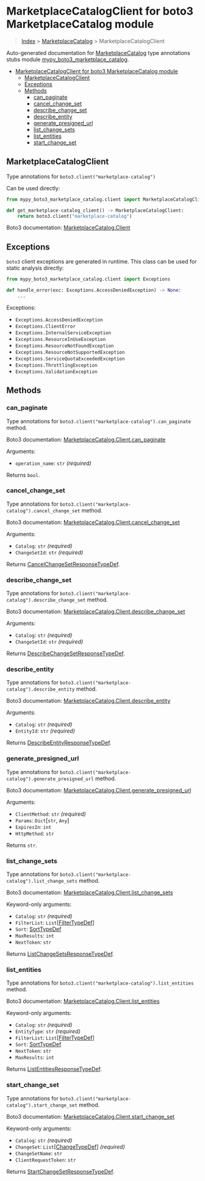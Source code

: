 # MarketplaceCatalogClient for boto3 MarketplaceCatalog module

> [Index](..) > [MarketplaceCatalog](.) > MarketplaceCatalogClient

Auto-generated documentation for
[MarketplaceCatalog](https://boto3.amazonaws.com/v1/documentation/api/latest/reference/services/marketplace-catalog.html#MarketplaceCatalog)
type annotations stubs module
[mypy_boto3_marketplace_catalog](https://pypi.org/project/mypy-boto3-marketplace-catalog/).

- [MarketplaceCatalogClient for boto3 MarketplaceCatalog module](#marketplacecatalogclient-for-boto3-marketplacecatalog-module)
  - [MarketplaceCatalogClient](#marketplacecatalogclient)
  - [Exceptions](#exceptions)
  - [Methods](#methods)
    - [can_paginate](#can_paginate)
    - [cancel_change_set](#cancel_change_set)
    - [describe_change_set](#describe_change_set)
    - [describe_entity](#describe_entity)
    - [generate_presigned_url](#generate_presigned_url)
    - [list_change_sets](#list_change_sets)
    - [list_entities](#list_entities)
    - [start_change_set](#start_change_set)

## MarketplaceCatalogClient

Type annotations for `boto3.client("marketplace-catalog")`

Can be used directly:

```python
from mypy_boto3_marketplace_catalog.client import MarketplaceCatalogClient

def get_marketplace-catalog_client() -> MarketplaceCatalogClient:
    return boto3.client("marketplace-catalog")
```

Boto3 documentation:
[MarketplaceCatalog.Client](https://boto3.amazonaws.com/v1/documentation/api/latest/reference/services/marketplace-catalog.html#MarketplaceCatalog.Client)

## Exceptions

`boto3` client exceptions are generated in runtime. This class can be used for
static analysis directly:

```python
from mypy_boto3_marketplace_catalog.client import Exceptions

def handle_error(exc: Exceptions.AccessDeniedException) -> None:
    ...
```

Exceptions:

- `Exceptions.AccessDeniedException`
- `Exceptions.ClientError`
- `Exceptions.InternalServiceException`
- `Exceptions.ResourceInUseException`
- `Exceptions.ResourceNotFoundException`
- `Exceptions.ResourceNotSupportedException`
- `Exceptions.ServiceQuotaExceededException`
- `Exceptions.ThrottlingException`
- `Exceptions.ValidationException`

## Methods

### can_paginate

Type annotations for `boto3.client("marketplace-catalog").can_paginate` method.

Boto3 documentation:
[MarketplaceCatalog.Client.can_paginate](https://boto3.amazonaws.com/v1/documentation/api/latest/reference/services/marketplace-catalog.html#MarketplaceCatalog.Client.can_paginate)

Arguments:

- `operation_name`: `str` *(required)*

Returns `bool`.

### cancel_change_set

Type annotations for `boto3.client("marketplace-catalog").cancel_change_set`
method.

Boto3 documentation:
[MarketplaceCatalog.Client.cancel_change_set](https://boto3.amazonaws.com/v1/documentation/api/latest/reference/services/marketplace-catalog.html#MarketplaceCatalog.Client.cancel_change_set)

Arguments:

- `Catalog`: `str` *(required)*
- `ChangeSetId`: `str` *(required)*

Returns
[CancelChangeSetResponseTypeDef](./type_defs.md#cancelchangesetresponsetypedef).

### describe_change_set

Type annotations for `boto3.client("marketplace-catalog").describe_change_set`
method.

Boto3 documentation:
[MarketplaceCatalog.Client.describe_change_set](https://boto3.amazonaws.com/v1/documentation/api/latest/reference/services/marketplace-catalog.html#MarketplaceCatalog.Client.describe_change_set)

Arguments:

- `Catalog`: `str` *(required)*
- `ChangeSetId`: `str` *(required)*

Returns
[DescribeChangeSetResponseTypeDef](./type_defs.md#describechangesetresponsetypedef).

### describe_entity

Type annotations for `boto3.client("marketplace-catalog").describe_entity`
method.

Boto3 documentation:
[MarketplaceCatalog.Client.describe_entity](https://boto3.amazonaws.com/v1/documentation/api/latest/reference/services/marketplace-catalog.html#MarketplaceCatalog.Client.describe_entity)

Arguments:

- `Catalog`: `str` *(required)*
- `EntityId`: `str` *(required)*

Returns
[DescribeEntityResponseTypeDef](./type_defs.md#describeentityresponsetypedef).

### generate_presigned_url

Type annotations for
`boto3.client("marketplace-catalog").generate_presigned_url` method.

Boto3 documentation:
[MarketplaceCatalog.Client.generate_presigned_url](https://boto3.amazonaws.com/v1/documentation/api/latest/reference/services/marketplace-catalog.html#MarketplaceCatalog.Client.generate_presigned_url)

Arguments:

- `ClientMethod`: `str` *(required)*
- `Params`: `Dict`\[`str`, `Any`\]
- `ExpiresIn`: `int`
- `HttpMethod`: `str`

Returns `str`.

### list_change_sets

Type annotations for `boto3.client("marketplace-catalog").list_change_sets`
method.

Boto3 documentation:
[MarketplaceCatalog.Client.list_change_sets](https://boto3.amazonaws.com/v1/documentation/api/latest/reference/services/marketplace-catalog.html#MarketplaceCatalog.Client.list_change_sets)

Keyword-only arguments:

- `Catalog`: `str` *(required)*
- `FilterList`: `List`\[[FilterTypeDef](./type_defs.md#filtertypedef)\]
- `Sort`: [SortTypeDef](./type_defs.md#sorttypedef)
- `MaxResults`: `int`
- `NextToken`: `str`

Returns
[ListChangeSetsResponseTypeDef](./type_defs.md#listchangesetsresponsetypedef).

### list_entities

Type annotations for `boto3.client("marketplace-catalog").list_entities`
method.

Boto3 documentation:
[MarketplaceCatalog.Client.list_entities](https://boto3.amazonaws.com/v1/documentation/api/latest/reference/services/marketplace-catalog.html#MarketplaceCatalog.Client.list_entities)

Keyword-only arguments:

- `Catalog`: `str` *(required)*
- `EntityType`: `str` *(required)*
- `FilterList`: `List`\[[FilterTypeDef](./type_defs.md#filtertypedef)\]
- `Sort`: [SortTypeDef](./type_defs.md#sorttypedef)
- `NextToken`: `str`
- `MaxResults`: `int`

Returns
[ListEntitiesResponseTypeDef](./type_defs.md#listentitiesresponsetypedef).

### start_change_set

Type annotations for `boto3.client("marketplace-catalog").start_change_set`
method.

Boto3 documentation:
[MarketplaceCatalog.Client.start_change_set](https://boto3.amazonaws.com/v1/documentation/api/latest/reference/services/marketplace-catalog.html#MarketplaceCatalog.Client.start_change_set)

Keyword-only arguments:

- `Catalog`: `str` *(required)*
- `ChangeSet`: `List`\[[ChangeTypeDef](./type_defs.md#changetypedef)\]
  *(required)*
- `ChangeSetName`: `str`
- `ClientRequestToken`: `str`

Returns
[StartChangeSetResponseTypeDef](./type_defs.md#startchangesetresponsetypedef).
